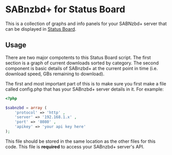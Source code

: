 # SABnzbd+ for Status Board
This is a collection of graphs and info panels for your SABNzbd+ server that can be displayed in [Status Board](http://panic.com/statusboard/).

## Usage
There are two major compotents to this Status Board script.  The first section is a graph of current downloads sorted by category.  The second component is basic details of SABnzbd+ at the current point in time (i.e. download speed, GBs remaining to download).

The first and most important part of this is to make sure you first make a file called config.php that has your SABnzbd+ server details in it.  For example:

```php
<?php

$sabnzbd = array (
	'protocol' => 'http' ,
	'server' => '192.168.1.x' ,
	'port' => '8080' ,
	'apikey' => 'your api key here'
);
```

This file should be stored in the same location as the other files for this code.  This file is __required__ to access your SABnzbd+ server's API.


